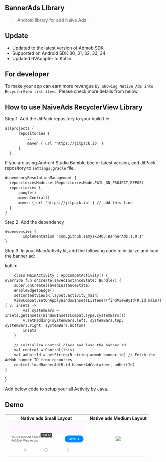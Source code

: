 ## BannerAds  Library
>Android library for add Naive Ads .

## Update
- Updated to the latest version of Admob SDK
- Supported on Android SDK 30, 31, 32, 33, 34
- Updated RVAdapter to Kotlin

## For developer
To make your app can earn more revengue ` by Showing Native Ads into RecyclerView list items `. Please check more details from below.

## How to use NaiveAds RecyclerView Library
Step 1. Add the JitPack repository to your build file 
  ```
  allprojects {
		repositories {
			...
			maven { url 'https://jitpack.io' }
		}
	}
  ```
  If you are using Android Studio Bumble bee or latest version, add JitPack repository to `settings.gradle` file.
  ```
  dependencyResolutionManagement {
    repositoriesMode.set(RepositoriesMode.FAIL_ON_PROJECT_REPOS)
    repositories {
        google()
        mavenCentral()
        maven { url 'https://jitpack.io' } // add this line
    }
}
```
  
  
Step 2. Add the dependency
  

	dependencies {
	        implementation 'com.github.samyak2403:BannerAds:1.0.1'
	}


Step 3. In your MainActivity.kt, add the following code to initialize and load the banner ad:

kotlin:

  

        class MainActivity : AppCompatActivity() {
    override fun onCreate(savedInstanceState: Bundle?) {
        super.onCreate(savedInstanceState)
        enableEdgeToEdge()
        setContentView(R.layout.activity_main)
        ViewCompat.setOnApplyWindowInsetsListener(findViewById(R.id.main)) { v, insets ->
            val systemBars = insets.getInsets(WindowInsetsCompat.Type.systemBars())
            v.setPadding(systemBars.left, systemBars.top, systemBars.right, systemBars.bottom)
            insets
        }

        // Initialize Control class and load the banner ad
        val control = Control(this)
        val adUnitId = getString(R.string.admob_banner_id) // Fetch the AdMob banner ID from resources
        control.loadBannerAd(R.id.bannerAdContainer, adUnitId)
    }
}
           
 Add below code to setup your all Activity by Java.
  

      

## Demo
Native ads Small Layout |  Native ads Medium Layout
:-------------------------:|:-------------------------:
<img src="1.png" width="250px"/>  |  <img src="2.png" width="250px"/> 

